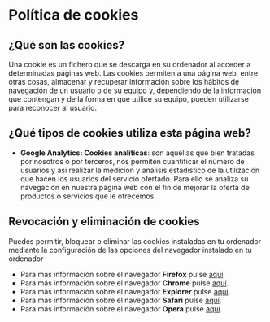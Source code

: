 
# Política de cookies
## ¿Qué son las cookies?
Una cookie es un fichero que se descarga en su ordenador al acceder a determinadas páginas web. Las cookies permiten a una página web, entre otras cosas, almacenar y recuperar información sobre los hábitos de navegación de un usuario o de su equipo y, dependiendo de la información que contengan y de la forma en que utilice su equipo, pueden utilizarse para reconocer al usuario.

## ¿Qué tipos de cookies utiliza esta página web?
- **Google Analytics: Cookies analiticas**: son aquéllas que bien tratadas por nosotros o por terceros, nos permiten cuantificar el número de usuarios y así realizar la medición y análisis estadístico de la utilización que hacen los usuarios del servicio ofertado. Para ello se analiza su navegación en nuestra página web con el fin de mejorar la oferta de productos o servicios que le ofrecemos. 

## Revocación y eliminación de cookies
Puedes permitir, bloquear o eliminar las cookies instaladas en tu ordenador mediante la configuración de las opciones del navegador instalado en tu ordenador
- Para más información sobre el navegador **Firefox** pulse <a href="https://support.mozilla.org/es/kb/cookies-informacion-que-los-sitios-web-guardan-en-">aquí</a>. 
- Para más información sobre el navegador **Chrome** pulse <a href="https://support.google.com/chrome/answer/95647?hl=es">aquí</a>.
- Para más información sobre el navegador **Explorer** pulse <a href="https://support.microsoft.com/es-es/help/17442/windows-internet-explorer-delete-manage-cookies#ie=ie-11">aquí</a>.
- Para más información sobre el navegador **Safari** pulse <a href="https://support.apple.com/es-es/HT201265">aquí</a>.
- Para más información sobre el navegador **Opera** pulse <a href="http://help.opera.com/Mac/12.10/es-LA/cookies.html">aquí</a>.
